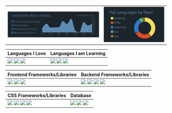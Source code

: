 
<table>
    <tr>
        <td><img src="https://raw.githubusercontent.com/mxrcochxvez/mxrcochxvez/master/profile-summary-card-output/city_lights/0-profile-details.svg"></td>
        <td><img src="https://raw.githubusercontent.com/mxrcochxvez/mxrcochxvez/master/profile-summary-card-output/city_lights/1-repos-per-language.svg"></td>
    </tr>
</table>

<table>
    <thead>
        <tr>
            <th>Languages I Love</th>
            <th>Languages I am Learning</th>
        </tr>
    </thead>
    <tbody>
        <tr>
            <td>
                <img src="https://img.shields.io/badge/javascript-%23323330.svg?style=for-the-badge&logo=javascript&logoColor=%23F7DF1E">
                <img src="https://img.shields.io/badge/typescript-%23007ACC.svg?style=for-the-badge&logo=typescript&logoColor=white">
                <img src="https://img.shields.io/badge/python-3670A0?style=for-the-badge&logo=python&logoColor=ffdd54">
            </td>
            <td>
                <img src="https://img.shields.io/badge/c%23-%23239120.svg?style=for-the-badge&logo=c-sharp&logoColor=white">
                <img src="https://img.shields.io/badge/rust-%23000000.svg?style=for-the-badge&logo=rust&logoColor=white">
                <img src="https://img.shields.io/badge/-GraphQL-E10098?style=for-the-badge&logo=graphql&logoColor=white">
            </td>
        </tr>
    </tbody>
</table>

<table>
    <thead>
        <tr>
            <th>Frontend Frameworks/Libraries</th>
            <th>Backend Frameworks/Libraries</th>
        </tr>
    </thead>
    <tbody>
        <tr>
            <td>
                <img src="https://img.shields.io/badge/react-%2320232a.svg?style=for-the-badge&logo=react&logoColor=%2361DAFB">
                <img src="https://img.shields.io/badge/vuejs-%2335495e.svg?style=for-the-badge&logo=vuedotjs&logoColor=%234FC08D">
                <img src="https://img.shields.io/badge/webpack-%238DD6F9.svg?style=for-the-badge&logo=webpack&logoColor=black">
            </td>
            <td>
                <img src="https://img.shields.io/badge/nestjs-%23E0234E.svg?style=for-the-badge&logo=nestjs&logoColor=white">
                <img src="https://img.shields.io/badge/node.js-6DA55F?style=for-the-badge&logo=node.js&logoColor=white">
                <img src="https://img.shields.io/badge/express.js-%23404d59.svg?style=for-the-badge&logo=express&logoColor=%2361DAFB">
                <img src="https://img.shields.io/badge/NODEMON-%23323330.svg?style=for-the-badge&logo=nodemon&logoColor=%BBDEAD">
            </td>
        </tr>
    </tbody>
</table>

<table>
    <thead>
        <tr>
            <th>CSS Frameworks/Libraries</th>
            <th>Database</th>
        </tr>
    </thead>
    <tbody>
        <tr>
            <td>
                <img src="https://img.shields.io/badge/tailwindcss-%2338B2AC.svg?style=for-the-badge&logo=tailwind-css&logoColor=white">
                <img src="https://img.shields.io/badge/bootstrap-%238511FA.svg?style=for-the-badge&logo=bootstrap&logoColor=white">
                <img src="https://img.shields.io/badge/SASS-hotpink.svg?style=for-the-badge&logo=SASS&logoColor=white">
                <img src="https://img.shields.io/badge/styled--components-DB7093?style=for-the-badge&logo=styled-components&logoColor=white">
            </td>
            <td>
                <img src="https://img.shields.io/badge/postgres-%23316192.svg?style=for-the-badge&logo=postgresql&logoColor=white">
                <img src="https://img.shields.io/badge/MongoDB-%234ea94b.svg?style=for-the-badge&logo=mongodb&logoColor=white">
                <img src="https://img.shields.io/badge/mysql-%2300f.svg?style=for-the-badge&logo=mysql&logoColor=white">
            </td>
        </tr>
    </tbody>
</table>
